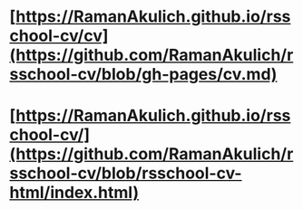 # [https://RamanAkulich.github.io/rsschool-cv/cv](https://github.com/RamanAkulich/rsschool-cv/blob/gh-pages/cv.md)
# [https://RamanAkulich.github.io/rsschool-cv/](https://github.com/RamanAkulich/rsschool-cv/blob/rsschool-cv-html/index.html)

